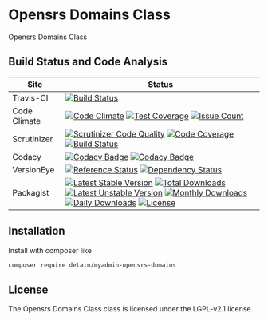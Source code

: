 # Opensrs Domains Class

Opensrs Domains Class

## Build Status and Code Analysis

Site          | Status
--------------|---------------------------
Travis-CI     | [![Build Status](https://travis-ci.org/myadmin-plugins/myadmin-opensrs-domains.svg?branch=master)](https://travis-ci.org/detain/myadmin-opensrs-domains)
Code Climate  | [![Code Climate](https://codeclimate.com/github/myadmin-plugins/myadmin-opensrs-domains/badges/gpa.svg)](https://codeclimate.com/github/myadmin-plugins/myadmin-opensrs-domains) [![Test Coverage](https://codeclimate.com/github/myadmin-plugins/myadmin-opensrs-domains/badges/coverage.svg)](https://codeclimate.com/github/detain/myadmin-opensrs-domains/coverage) [![Issue Count](https://codeclimate.com/github/myadmin-plugins/myadmin-opensrs-domains/badges/issue_count.svg)](https://codeclimate.com/github/myadmin-plugins/myadmin-opensrs-domains)
Scrutinizer   | [![Scrutinizer Code Quality](https://scrutinizer-ci.com/g/myadmin-plugins/myadmin-opensrs-domains/badges/quality-score.png?b=master)](https://scrutinizer-ci.com/g/myadmin-plugins/myadmin-opensrs-domains/?branch=master) [![Code Coverage](https://scrutinizer-ci.com/g/myadmin-plugins/myadmin-opensrs-domains/badges/coverage.png?b=master)](https://scrutinizer-ci.com/g/myadmin-plugins/myadmin-opensrs-domains/?branch=master) [![Build Status](https://scrutinizer-ci.com/g/myadmin-plugins/myadmin-opensrs-domains/badges/build.png?b=master)](https://scrutinizer-ci.com/g/myadmin-plugins/myadmin-opensrs-domains/build-status/master)
Codacy        | [![Codacy Badge](https://api.codacy.com/project/badge/Grade/226251fc068f4fd5b4b4ef9a40011d06)](https://www.codacy.com/app/detain/myadmin-opensrs-domains) [![Codacy Badge](https://api.codacy.com/project/badge/Coverage/25fa74eb74c947bf969602fcfe87e349)](https://www.codacy.com/app/detain/myadmin-opensrs-domains?utm_source=github.com&utm_medium=referral&utm_content=detain/myadmin-opensrs-domains&utm_campaign=Badge_Coverage)
VersionEye    | [![Reference Status](https://www.versioneye.com/php/detain:myadmin-opensrs-domains/reference_badge.svg?style=flat)](https://www.versioneye.com/php/detain:myadmin-opensrs-domains/references) [![Dependency Status](https://www.versioneye.com/user/projects/592f7318bafc5500414dfd2a/badge.svg?style=flat-square)](https://www.versioneye.com/user/projects/592f7318bafc5500414dfd2a)
Packagist     | [![Latest Stable Version](https://poser.pugx.org/detain/myadmin-opensrs-domains/version)](https://packagist.org/packages/detain/myadmin-opensrs-domains) [![Total Downloads](https://poser.pugx.org/detain/myadmin-opensrs-domains/downloads)](https://packagist.org/packages/detain/myadmin-opensrs-domains) [![Latest Unstable Version](https://poser.pugx.org/detain/myadmin-opensrs-domains/v/unstable)](//packagist.org/packages/detain/myadmin-opensrs-domains) [![Monthly Downloads](https://poser.pugx.org/detain/myadmin-opensrs-domains/d/monthly)](https://packagist.org/packages/detain/myadmin-opensrs-domains) [![Daily Downloads](https://poser.pugx.org/detain/myadmin-opensrs-domains/d/daily)](https://packagist.org/packages/detain/myadmin-opensrs-domains) [![License](https://poser.pugx.org/detain/myadmin-opensrs-domains/license)](https://packagist.org/packages/detain/myadmin-opensrs-domains)


## Installation

Install with composer like

```sh
composer require detain/myadmin-opensrs-domains
```

## License

The Opensrs Domains Class class is licensed under the LGPL-v2.1 license.

